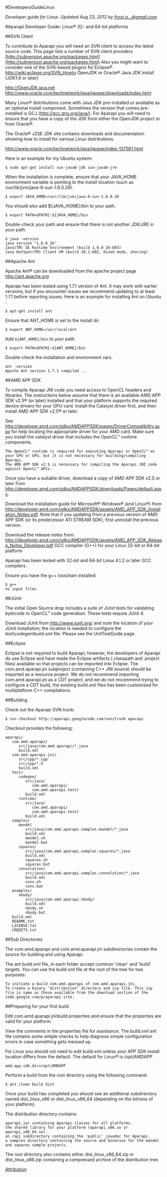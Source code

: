#DevelopersGuideLinux

*Developer guide for Linux. Updated Aug 23, 2012 by frost.g...@gmail.com*

#Aparapi Developer Guide: Linux® 32- and 64-bit platforms

##SVN Client

To contribute to Aparapi you will need an SVN client to access the latest source code. This page lists a number of SVN client providers [http://subversion.apache.org/packages.html](http://subversion.apache.org/packages.html) Also you might want to consider one of the SVN-based plugins for Eclipse®. http://wiki.eclipse.org/SVN_Howto
OpenJDK or Oracle® Java JDK install (JDK1.6 or later)

http://OpenJDK.java.net http://www.oracle.com/technetwork/java/javase/downloads/index.html

Many Linux® distributions come with Java JDK pre-installed or available as an optional install component. Sometimes the version that comes pre-installed is GCJ (http://gcc.gnu.org/java/). For Aparapi you will need to ensure that you have a copy of the JDK from either the OpenJDK project or from Oracle®.

The Oracle® J2SE JDK site contains downloads and documentation showing how to install for various Linux distributions.

http://www.oracle.com/technetwork/java/javase/index-137561.html

Here is an example for my Ubuntu system:

    $ sudo apt-get install sun-java6-jdk sun-java6-jre

When the installation is complete, ensure that your JAVA_HOME environment variable is pointing to the install location (such as /usr/lib/jvm/java-6-sun-1.6.0.26).

    $ export JAVA_HOME=/usr/lib/jvm/java-6-sun-1.6.0.26

You should also add ${JAVA_HOME}/bin to your path.

    $ export PATH=$PATH}:${JAVA_HOME}/bin

Double-check your path and ensure that there is not another JDK/JRE in your path.

    $ java -version
    java version "1.6.0_26"
    Java(TM) SE Runtime Environment (build 1.6.0_26-b03)
    Java HotSpot(TM) Client VM (build 20.1-b02, mixed mode, sharing)

##Apache Ant

Apache Ant® can be downloaded from the apache project page http://ant.apache.org

Aparapi has been tested using 1.7.1 version of Ant. It may work with earlier versions, but if you encounter issues we recommend updating to at least 1.7.1 before reporting issues. Here is an example for installing Ant on Ubuntu :

    $ apt-get install ant

Ensure that ANT_HOME is set to the install dir.

    $ export ANT_HOME=/usr/local/ant

Add `${ANT_HOME}/bin` to your path.

    $ export PATH=$PATH}:${ANT_HOME}/bin

Double-check the installation and environment vars.

    ant -version
    Apache Ant version 1.7.1 compiled ...

##AMD APP SDK

To compile Aparapi JNI code you need access to OpenCL headers and libraries. The instructions below assume that there is an available AMD APP SDK v2.5® (or later) installed and that your platform supports the required device drivers for your GPU card. Install the Catalyst driver first, and then install AMD APP SDK v2.5® or later.

See http://developer.amd.com/sdks/AMDAPPSDK/pages/DriverCompatibility.aspx for help locating the appropriate driver for your AMD card. Make sure you install the catalyst driver that includes the OpenCL™ runtime components.

    The OpenCL™ runtime is required for executing Aparapi or OpenCL™ on your GPU or GPU, but it is not necessary for building/compiling Aparapi.
    The AMD APP SDK v2.5 is necessary for compiling the Aparapi JNI code against OpenCL™ APIs.

Once you have a suitable driver, download a copy of AMD APP SDK v2.5 or later from http://developer.amd.com/sdks/AMDAPPSDK/downloads/Pages/default.aspx.

Download the installation guide for Microsoft® Windows® (and Linux®) from http://developer.amd.com/sdks/AMDAPPSDK/assets/AMD_APP_SDK_Installation_Notes.pdf. Note that if you updating from a previous version of AMD APP SDK (or its predecessor ATI STREAM SDK), first uninstall the previous version.

Download the release notes from: http://developer.amd.com/sdks/AMDAPPSDK/assets/AMD_APP_SDK_Release_Notes_Developer.pdf
GCC compiler (G++) for your Linux 32-bit or 64-bit platform

Aparapi has been tested with 32-bit and 64-bit Linux 4.1.2 or later GCC compilers.

Ensure you have the g++ toolchain installed:

    $ g++
    no input files

##JUnit

The initial Open Source drop includes a suite of JUnit tests for validating bytecode to OpenCL™ code generation. These tests require JUnit 4.

Download JUnit from http://www.junit.org/ and note the location of your JUnit installation; the location is needed to configure the test\codegen\build.xml file. Please see the UnitTestGuide page.

##Eclipse

Eclipse is not required to build Aparapi; however, the developers of Aparapi do use Eclipse and have made the Eclipse artifacts (.classpath and .project files) available so that projects can be imported into Eclipse. The com.amd.aparapi.jni subproject (containing C++ JNI source) should be imported as a resource project. We do not recommend importing com.amd.aparapi.jni as a CDT project, and we do not recommend trying to configure a CDT build, the existing build.xml files has been customized for multiplatform C++ compilations.

##Building

Check out the Aparapi SVN trunk:

    $ svn checkout http://aparapi.googlecode.com/svn/trunk aparapi

Checkout provides the following:

    aparapi/
       com.amd.aparapi/
          src/java/com.amd.aparapi/*.java
          build.xml
       com.amd.aparapi.jni/
          src/cpp/*.cpp
          src/cpp/*.h
          build.xml
       test/
          codegen/
             src/java/
                com.amd.aparapi/
                com.amd.aparapi.test/
             build.xml
          runtime/
             src/java/
                com.amd.aparapi/
                com.amd.aparapi.test/
             build.xml
       samples/
          mandel
             src/java/com.amd.aparapi.samples.mandel/*.java
             build.xml
             mandel.sh
             mandel.bat
          squares/
             src/java/com.amd.aparapi.samples.squares/*.java
             build.xml
             squares.sh
             squares.bat
          convolution/
             src/java/com.amd.aparapi.samples.convolution/*.java
             build.xml
             conv.sh
             conv.bat
       examples/
          nbody/
             src/java/com.amd.aparapi.nbody/
             build.xml
             nbody.sh
             nbody.bat
       build.xml
       README.txt
       LICENSE.txt
       CREDITS.txt

##Sub Directories

The com.amd.aparapi and com.amd.aparapi.jni subdirectories contain the source for building and using Aparapi.

The ant build.xml file, in each folder accept common 'clean' and 'build' targets. You can use the build.xml file at the root of the tree for two purposes:

    To initiate a build com.amd.aparapi of com.amd.aparapi.jni.
    To create a binary ‘distribution’ directory and zip file. This zip file is same as those available from the download section of the code.google.com/p/aparapi site.

##Preparing for your first build

Edit com.amd.aparapi.jni\build.properties and ensure that the properties are valid for your platform.

View the comments in the properties file for assistance. The build.xml ant file contains some simple checks to help diagnose simple configuration errors in case something gets messed up.

For Linux you should not need to edit build.xml unless your APP SDK install location differs from the default. The default for Linux® is /opt/AMDAPP

    amd.app.sdk.dir=/opt/AMDAPP

Perform a build from the root directory using the following command:

    $ ant clean build dist

Once your build has completed you should see an additional subdirectory named dist_linux_x86 or dist_linux_x86_64 (depending on the bitness of your platform).

The distribution directory contains:

    aparapi.jar containing Aparapi classes for all platforms.
    the shared library for your platform (aparapi_x86.so or aparapi_x86_64.so).
    an /api subdirectory containing the 'public' javadoc for Aparapi.
    a samples directory containing the source and binaries for the mandel and squares sample projects.

The root directory also contains either dist_linux_x86_64.zip or dist_linux_x86.zip containing a compressed archive of the distribution tree.

[Attribution](Attribution.md)
